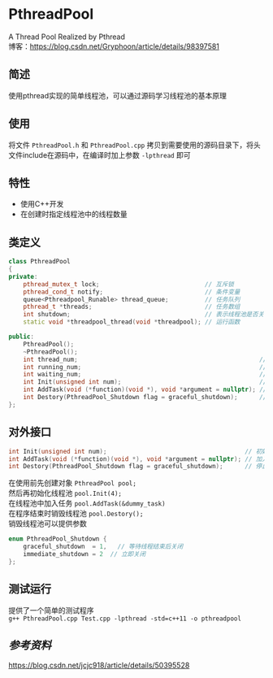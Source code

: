 # PthreadPool
A Thread Pool  Realized by Pthread  
博客：https://blog.csdn.net/Gryphoon/article/details/98397581

## 简述
使用pthread实现的简单线程池，可以通过源码学习线程池的基本原理

## 使用
将文件 `PthreadPool.h` 和 `PthreadPool.cpp` 拷贝到需要使用的源码目录下，将头文件include在源码中，在编译时加上参数 `-lpthread` 即可

## 特性
* 使用C++开发
* 在创建时指定线程池中的线程数量  

## 类定义

``` C++
class PthreadPool
{
private:
    pthread_mutex_t lock;                             // 互斥锁
    pthread_cond_t notify;                            // 条件变量
    queue<Pthreadpool_Runable> thread_queue;          // 任务队列
    pthread_t *threads;                               // 任务数组
    int shutdown;                                     // 表示线程池是否关闭
    static void *threadpool_thread(void *threadpool); // 运行函数

public:
    PthreadPool();
    ~PthreadPool();
    int thread_num;                                                  // 线程数量
    int running_num;                                                 // 正在运行的线程数
    int waiting_num;                                                 // 队列中等待的数目
    int Init(unsigned int num);                                      // 初始化线程池
    int AddTask(void (*function)(void *), void *argument = nullptr); // 加入任务
    int Destory(PthreadPool_Shutdown flag = graceful_shutdown);      // 停止正在进行的任务并摧毁线程池
};
```

## 对外接口
```C++
int Init(unsigned int num);                                      // 初始化线程池
int AddTask(void (*function)(void *), void *argument = nullptr); // 加入任务
int Destory(PthreadPool_Shutdown flag = graceful_shutdown);      // 停止正在进行的任务并摧毁线程池
```
在使用前先创建对象 `PthreadPool pool;`  
然后再初始化线程池 `pool.Init(4);`  
在线程池中加入任务 `pool.AddTask(&dummy_task)`  
在程序结束时销毁线程池 `pool.Destory();`  
销毁线程池可以提供参数  
``` C++
enum PthreadPool_Shutdown {
    graceful_shutdown  = 1,   // 等待线程结束后关闭
    immediate_shutdown = 2  // 立即关闭
};
```  
## 测试运行
提供了一个简单的测试程序  
`g++ PthreadPool.cpp Test.cpp -lpthread -std=c++11 -o pthreadpool`

## *参考资料*
https://blog.csdn.net/jcjc918/article/details/50395528